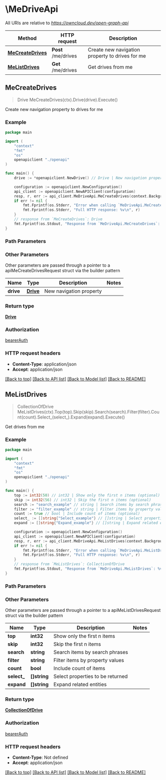 # \MeDriveApi

All URIs are relative to *https://owncloud.dev/open-graph-api*

Method | HTTP request | Description
------------- | ------------- | -------------
[**MeCreateDrives**](MeDriveApi.md#MeCreateDrives) | **Post** /me/drives | Create new navigation property to drives for me
[**MeListDrives**](MeDriveApi.md#MeListDrives) | **Get** /me/drives | Get drives from me



## MeCreateDrives

> Drive MeCreateDrives(ctx).Drive(drive).Execute()

Create new navigation property to drives for me

### Example

```go
package main

import (
    "context"
    "fmt"
    "os"
    openapiclient "./openapi"
)

func main() {
    drive := *openapiclient.NewDrive() // Drive | New navigation property

    configuration := openapiclient.NewConfiguration()
    api_client := openapiclient.NewAPIClient(configuration)
    resp, r, err := api_client.MeDriveApi.MeCreateDrives(context.Background()).Drive(drive).Execute()
    if err != nil {
        fmt.Fprintf(os.Stderr, "Error when calling `MeDriveApi.MeCreateDrives``: %v\n", err)
        fmt.Fprintf(os.Stderr, "Full HTTP response: %v\n", r)
    }
    // response from `MeCreateDrives`: Drive
    fmt.Fprintf(os.Stdout, "Response from `MeDriveApi.MeCreateDrives`: %v\n", resp)
}
```

### Path Parameters



### Other Parameters

Other parameters are passed through a pointer to a apiMeCreateDrivesRequest struct via the builder pattern


Name | Type | Description  | Notes
------------- | ------------- | ------------- | -------------
 **drive** | [**Drive**](Drive.md) | New navigation property | 

### Return type

[**Drive**](Drive.md)

### Authorization

[bearerAuth](../README.md#bearerAuth)

### HTTP request headers

- **Content-Type**: application/json
- **Accept**: application/json

[[Back to top]](#) [[Back to API list]](../README.md#documentation-for-api-endpoints)
[[Back to Model list]](../README.md#documentation-for-models)
[[Back to README]](../README.md)


## MeListDrives

> CollectionOfDrive MeListDrives(ctx).Top(top).Skip(skip).Search(search).Filter(filter).Count(count).Select_(select_).Expand(expand).Execute()

Get drives from me

### Example

```go
package main

import (
    "context"
    "fmt"
    "os"
    openapiclient "./openapi"
)

func main() {
    top := int32(50) // int32 | Show only the first n items (optional)
    skip := int32(56) // int32 | Skip the first n items (optional)
    search := "search_example" // string | Search items by search phrases (optional)
    filter := "filter_example" // string | Filter items by property values (optional)
    count := true // bool | Include count of items (optional)
    select_ := []string{"Select_example"} // []string | Select properties to be returned (optional)
    expand := []string{"Expand_example"} // []string | Expand related entities (optional)

    configuration := openapiclient.NewConfiguration()
    api_client := openapiclient.NewAPIClient(configuration)
    resp, r, err := api_client.MeDriveApi.MeListDrives(context.Background()).Top(top).Skip(skip).Search(search).Filter(filter).Count(count).Select_(select_).Expand(expand).Execute()
    if err != nil {
        fmt.Fprintf(os.Stderr, "Error when calling `MeDriveApi.MeListDrives``: %v\n", err)
        fmt.Fprintf(os.Stderr, "Full HTTP response: %v\n", r)
    }
    // response from `MeListDrives`: CollectionOfDrive
    fmt.Fprintf(os.Stdout, "Response from `MeDriveApi.MeListDrives`: %v\n", resp)
}
```

### Path Parameters



### Other Parameters

Other parameters are passed through a pointer to a apiMeListDrivesRequest struct via the builder pattern


Name | Type | Description  | Notes
------------- | ------------- | ------------- | -------------
 **top** | **int32** | Show only the first n items | 
 **skip** | **int32** | Skip the first n items | 
 **search** | **string** | Search items by search phrases | 
 **filter** | **string** | Filter items by property values | 
 **count** | **bool** | Include count of items | 
 **select_** | **[]string** | Select properties to be returned | 
 **expand** | **[]string** | Expand related entities | 

### Return type

[**CollectionOfDrive**](CollectionOfDrive.md)

### Authorization

[bearerAuth](../README.md#bearerAuth)

### HTTP request headers

- **Content-Type**: Not defined
- **Accept**: application/json

[[Back to top]](#) [[Back to API list]](../README.md#documentation-for-api-endpoints)
[[Back to Model list]](../README.md#documentation-for-models)
[[Back to README]](../README.md)

